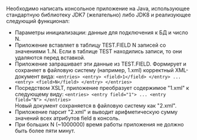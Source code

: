 Необходимо написать консольное приложение на Java, использующее стандартную библиотеку JDK7 (желательно) либо JDK8 и реализующее следующий функционал:
- Параметры инициализации: данные для подключения к БД и число N.
- Приложение вставляет в таблицу TEST.FIELD N записей со значениями 1..N. Если в таблице TEST находились записи, то они удаляются перед вставкой.
- Приложение запрашивает эти данные из TEST.FIELD. Формирует и сохраняет в файловую систему (например, 1.xml) корректный XML-документ вида:
`
	<entries>
		<entry>
			<field>1</field>
		</entry>
		...
		<entry>
			<field>N</field>
		</entry>
	</entries>
`	
- Посредством XSLT, приложение преобразует содержимое "1.xml" к следующему виду:
`
	<entries>
		<entry field="1">
		...
		<entry field="N">
	</entries>
`	
  Новый документ сохраняется в файловую систему как "2.xml".
- Приложение парсит "2.xml" и выводит арифметическую сумму значений всех атрибутов field в консоль. 
- При больших N (~1000000) время работы приложения не должно быть более пяти минут.
